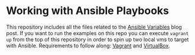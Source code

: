 # Working with Ansible Playbooks
This repository includes all the files related to the [Ansible Variables](https://spacelift.io/blog/ansible-variables) blog post. If you want to run the examples on this repo you can execute `vagrant up` from the top of this repository in order to spin up two local vms to target with Ansible. Requirements to follow along: [Vagrant](https://www.vagrantup.com/docs/installation) and [VirtualBox](https://www.virtualbox.org/).